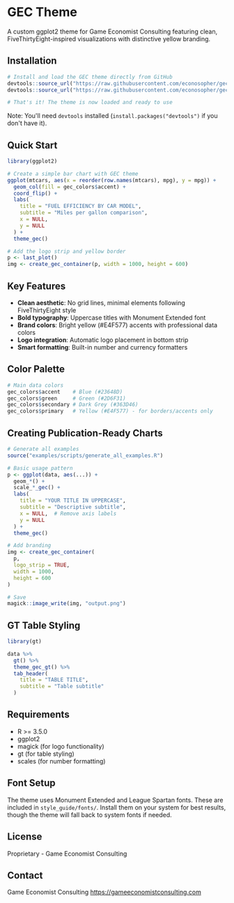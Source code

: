 # GEC Theme

A custom ggplot2 theme for Game Economist Consulting featuring clean, FiveThirtyEight-inspired visualizations with distinctive yellow branding.

## Installation

```r
# Install and load the GEC theme directly from GitHub
devtools::source_url("https://raw.githubusercontent.com/econosopher/gec_theme/main/gec_theme.R")
devtools::source_url("https://raw.githubusercontent.com/econosopher/gec_theme/main/gec_gt_theme.R")

# That's it! The theme is now loaded and ready to use
```

Note: You'll need `devtools` installed (`install.packages("devtools")` if you don't have it).

## Quick Start

```r
library(ggplot2)

# Create a simple bar chart with GEC theme
ggplot(mtcars, aes(x = reorder(row.names(mtcars), mpg), y = mpg)) +
  geom_col(fill = gec_colors$accent) +
  coord_flip() +
  labs(
    title = "FUEL EFFICIENCY BY CAR MODEL",
    subtitle = "Miles per gallon comparison",
    x = NULL,
    y = NULL
  ) +
  theme_gec()

# Add the logo strip and yellow border
p <- last_plot()
img <- create_gec_container(p, width = 1000, height = 600)
```

## Key Features

- **Clean aesthetic**: No grid lines, minimal elements following FiveThirtyEight style
- **Bold typography**: Uppercase titles with Monument Extended font
- **Brand colors**: Bright yellow (#E4F577) accents with professional data colors
- **Logo integration**: Automatic logo placement in bottom strip
- **Smart formatting**: Built-in number and currency formatters

## Color Palette

```r
# Main data colors
gec_colors$accent    # Blue (#23648D)
gec_colors$green     # Green (#2D6F31)
gec_colors$secondary # Dark Grey (#363D46)
gec_colors$primary   # Yellow (#E4F577) - for borders/accents only
```

## Creating Publication-Ready Charts

```r
# Generate all examples
source("examples/scripts/generate_all_examples.R")

# Basic usage pattern
p <- ggplot(data, aes(...)) +
  geom_*() +
  scale_*_gec() +
  labs(
    title = "YOUR TITLE IN UPPERCASE",
    subtitle = "Descriptive subtitle",
    x = NULL,  # Remove axis labels
    y = NULL
  ) +
  theme_gec()

# Add branding
img <- create_gec_container(
  p,
  logo_strip = TRUE,
  width = 1000,
  height = 600
)

# Save
magick::image_write(img, "output.png")
```

## GT Table Styling

```r
library(gt)

data %>%
  gt() %>%
  theme_gec_gt() %>%
  tab_header(
    title = "TABLE TITLE",
    subtitle = "Table subtitle"
  )
```

## Requirements

- R >= 3.5.0
- ggplot2
- magick (for logo functionality)
- gt (for table styling)
- scales (for number formatting)

## Font Setup

The theme uses Monument Extended and League Spartan fonts. These are included in `style_guide/fonts/`. Install them on your system for best results, though the theme will fall back to system fonts if needed.

## License

Proprietary - Game Economist Consulting

## Contact

Game Economist Consulting
https://gameeconomistconsulting.com